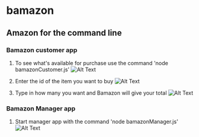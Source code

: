 # bamazon

## Amazon for the command line

### Bamazon customer app

1) To see what's available for purchase use the command 'node bamazonCustomer.js'
![Alt Text](https://cl.ly/196bc214147e/Screen%252520Recording%2525202018-11-08%252520at%25252011.17%252520PM.gif)

2) Enter the id of the item you want to buy
![Alt Text](https://cl.ly/789b00edbf83/Screen%252520Recording%2525202018-11-08%252520at%25252011.20%252520PM.gif)
3) Type in how many you want and Bamazon will give your total
![Alt Text](https://cl.ly/92b941780740/Screen%252520Recording%2525202018-11-08%252520at%25252011.22%252520PM.gif)

### Bamazon Manager app

1) Start manager app with the command 'node bamazonManager.js'
![Alt Text](https://cl.ly/18344d5bd7af/Screen%252520Recording%2525202018-11-08%252520at%25252011.28%252520PM.gif)
